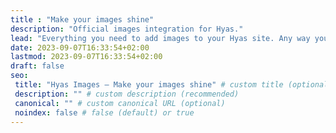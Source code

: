 ```yaml
---
title : "Make your images shine"
description: "Official images integration for Hyas."
lead: "Everything you need to add images to your Hyas site. Any way you like, responsive, and easy to use."
date: 2023-09-07T16:33:54+02:00
lastmod: 2023-09-07T16:33:54+02:00
draft: false
seo:
 title: "Hyas Images — Make your images shine" # custom title (optional)
 description: "" # custom description (recommended)
 canonical: "" # custom canonical URL (optional)
 noindex: false # false (default) or true
---
```


